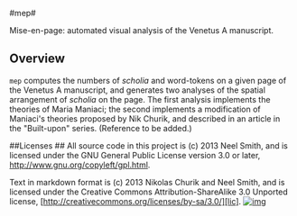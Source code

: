#mep#

Mise-en-page:  automated visual analysis of the Venetus A manuscript.


## Overview ##

`mep` computes the numbers of *scholia* and word-tokens on a given page of the Venetus A manuscript, and generates two analyses of the spatial arrangement of *scholia* on the page.  The first analysis implements the theories of Maria Maniaci;  the second implements a modification of Maniaci's theories proposed by Nik Churik, and described in an article in the "Built-upon" series.  (Reference to be added.)

##Licenses  ##
All source code in this project is (c) 2013 Neel Smith, and is licensed under the GNU General Public License version 3.0 or later, http://www.gnu.org/copyleft/gpl.html.

Text in markdown format is (c) 2013 Nikolas Churik and Neel Smith, and is licensed under the Creative Commons Attribution-ShareAlike 3.0 Unported license, [http://creativecommons.org/licenses/by-sa/3.0/][lic].   [![img]][lic] 

[lic]: http://creativecommons.org/licenses/by-sa/3.0/

[img]: http://i.creativecommons.org/l/by-sa/3.0/88x31.png

